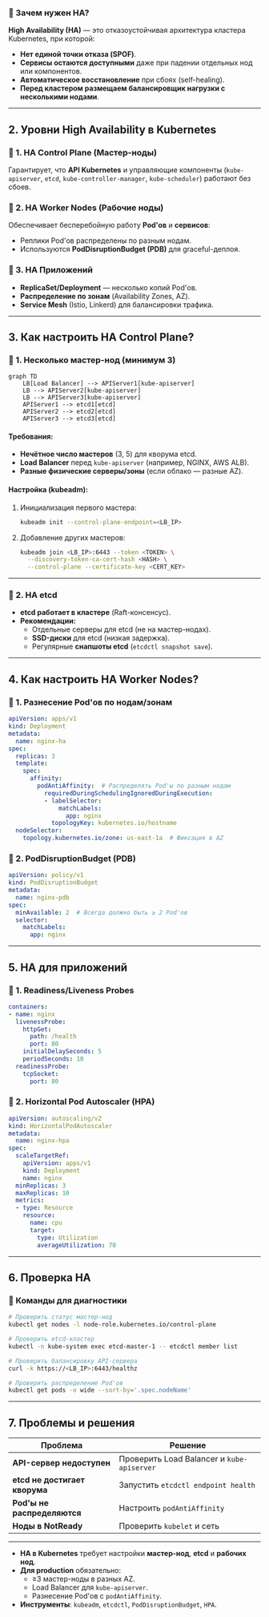 ### **🔹 Зачем нужен HA?**

**High Availability (HA)** — это отказоустойчивая архитектура кластера Kubernetes, при которой:
- **Нет единой точки отказа (SPOF)**.
- **Сервисы остаются доступными** даже при падении отдельных нод или компонентов.
- **Автоматическое восстановление** при сбоях (self-healing).
- **Перед кластером размещаем балансировщик нагрузки с несколькими нодами**.

---

## **2. Уровни High Availability в Kubernetes**
### **🔹 1. HA Control Plane (Мастер-ноды)**
Гарантирует, что **API Kubernetes** и управляющие компоненты (`kube-apiserver`, `etcd`, `kube-controller-manager`, `kube-scheduler`) работают без сбоев.

### **🔹 2. HA Worker Nodes (Рабочие ноды)**
Обеспечивает бесперебойную работу **Pod'ов** и **сервисов**:
- Реплики Pod'ов распределены по разным нодам.
- Используются **PodDisruptionBudget (PDB)** для graceful-деплоя.

### **🔹 3. HA Приложений**
- **ReplicaSet/Deployment** — несколько копий Pod'ов.
- **Распределение по зонам** (Availability Zones, AZ).
- **Service Mesh** (Istio, Linkerd) для балансировки трафика.

---

## **3. Как настроить HA Control Plane?**
### **🔹 1. Несколько мастер-нод (минимум 3)**
```mermaid
graph TD
    LB[Load Balancer] --> APIServer1[kube-apiserver]
    LB --> APIServer2[kube-apiserver]
    LB --> APIServer3[kube-apiserver]
    APIServer1 --> etcd1[etcd]
    APIServer2 --> etcd2[etcd]
    APIServer3 --> etcd3[etcd]
```

#### **Требования:**
- **Нечётное число мастеров** (3, 5) для кворума etcd.
- **Load Balancer** перед `kube-apiserver` (например, NGINX, AWS ALB).
- **Разные физические серверы/зоны** (если облако — разные AZ).

#### **Настройка (kubeadm):**
1. Инициализация первого мастера:
   ```bash
   kubeadm init --control-plane-endpoint=<LB_IP>
   ```
2. Добавление других мастеров:
   ```bash
   kubeadm join <LB_IP>:6443 --token <TOKEN> \
     --discovery-token-ca-cert-hash <HASH> \
     --control-plane --certificate-key <CERT_KEY>
   ```

---

### **🔹 2. HA etcd**
- **etcd работает в кластере** (Raft-консенсус).
- **Рекомендации:**
  - Отдельные серверы для etcd (не на мастер-нодах).
  - **SSD-диски** для etcd (низкая задержка).
  - Регулярные **снапшоты etcd** (`etcdctl snapshot save`).

---

## **4. Как настроить HA Worker Nodes?**
### **🔹 1. Разнесение Pod'ов по нодам/зонам**
```yaml
apiVersion: apps/v1
kind: Deployment
metadata:
  name: nginx-ha
spec:
  replicas: 3
  template:
    spec:
      affinity:
        podAntiAffinity:  # Распределять Pod'ы по разным нодам
          requiredDuringSchedulingIgnoredDuringExecution:
          - labelSelector:
              matchLabels:
                app: nginx
            topologyKey: kubernetes.io/hostname
  nodeSelector:
    topology.kubernetes.io/zone: us-east-1a  # Фиксация в AZ
```

### **🔹 2. PodDisruptionBudget (PDB)**
```yaml
apiVersion: policy/v1
kind: PodDisruptionBudget
metadata:
  name: nginx-pdb
spec:
  minAvailable: 2  # Всегда должно быть ≥ 2 Pod'ов
  selector:
    matchLabels:
      app: nginx
```

---

## **5. HA для приложений**
### **🔹 1. Readiness/Liveness Probes**
```yaml
containers:
- name: nginx
  livenessProbe:
    httpGet:
      path: /health
      port: 80
    initialDelaySeconds: 5
    periodSeconds: 10
  readinessProbe:
    tcpSocket:
      port: 80
```

### **🔹 2. Horizontal Pod Autoscaler (HPA)**
```yaml
apiVersion: autoscaling/v2
kind: HorizontalPodAutoscaler
metadata:
  name: nginx-hpa
spec:
  scaleTargetRef:
    apiVersion: apps/v1
    kind: Deployment
    name: nginx
  minReplicas: 3
  maxReplicas: 10
  metrics:
  - type: Resource
    resource:
      name: cpu
      target:
        type: Utilization
        averageUtilization: 70
```

---

## **6. Проверка HA**
### **🔹 Команды для диагностики**
```bash
# Проверить статус мастер-нод
kubectl get nodes -l node-role.kubernetes.io/control-plane

# Проверить etcd-кластер
kubectl -n kube-system exec etcd-master-1 -- etcdctl member list

# Проверить балансировку API-сервера
curl -k https://<LB_IP>:6443/healthz

# Проверить распределение Pod'ов
kubectl get pods -o wide --sort-by='.spec.nodeName'
```

---

## **7. Проблемы и решения**
| Проблема | Решение |
|----------|---------|
| **API-сервер недоступен** | Проверить Load Balancer и `kube-apiserver` |
| **etcd не достигает кворума** | Запустить `etcdctl endpoint health` |
| **Pod'ы не распределяются** | Настроить `podAntiAffinity` |
| **Ноды в NotReady** | Проверить `kubelet` и сеть |

---

- **HA в Kubernetes** требует настройки **мастер-нод**, **etcd** и **рабочих нод**.
- **Для production** обязательно:
  - ≥3 мастер-ноды в разных AZ.
  - Load Balancer для `kube-apiserver`.
  - Разнесение Pod'ов с `podAntiAffinity`.
- **Инструменты**: `kubeadm`, `etcdctl`, `PodDisruptionBudget`, `HPA`.